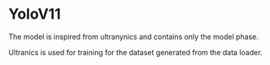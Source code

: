 # YoloV11

The model is inspired from ultranynics and contains only the model phase. 

Ultranics is used for training for the dataset generated from the data loader.
